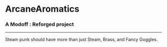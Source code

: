 # ArcaneAromatics
### A Modoff : Reforged project
---

Steam punk should have more than just Steam, Brass, and Fancy Goggles.
